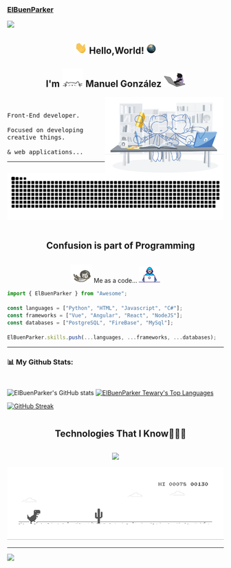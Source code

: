
###   [ElBuenParker](https://elbuenparker.github.io)
<img src="https://user-images.githubusercontent.com/73097560/115834477-dbab4500-a447-11eb-908a-139a6edaec5c.gif">

<h2 align="center">
  <img alt="Hello" src="https://raw.githubusercontent.com/dev-akshat/archive/main/images/gifs/others/Hi.gif" width="29px"> 
  Hello,World!
  <img alt="Earth" src="https://raw.githubusercontent.com/dev-akshat/archive/main/images/gifs/others/earth.gif" width="24px"/>
</h2>

<h2 align="center">
    I'm
    <img alt="popup_cat" src="https://raw.githubusercontent.com/dev-akshat/archive/main/images/gifs/others/giphy.webp" width="50">
    Manuel González
    <img alt="dev_cat" src="https://raw.githubusercontent.com/dev-akshat/archive/main/images/gifs/others/dev_cat.gif" width="50"> 
</h2>

<img width="55%" align="right" alt="Bootcamp" src="https://raw.githubusercontent.com/dev-akshat/archive/main/images/svgs/full/workbench.svg"/>

<p align="left">
  <samp>
    <br><br>
    Front-End developer.
    <br><br>
   	Focused on developing creative things.
    <br><br> 
    & web applications...
  </samp>
</p>

<hr/>

<!--- snake -->
<div align="center">
  <img  src="https://github.com/1999AZZAR/1999AZZAR/blob/readme/resources/img/grid-snake.svg"
       alt="snake" /></a>
</div>
<!--h2 without bottom border-->
<div id="user-content-toc">
  <ul align="center">
    <summary><h2 style="display: inline-block">Confusion is part of Programming</h2></summary>
  </ul>
</div>

<p align="center">
  <img src="https://raw.githubusercontent.com/dev-akshat/archive/main/images/gifs/others/astro_cat.webp" width="50">
  Me as a code... 
  <img src="https://raw.githubusercontent.com/dev-akshat/archive/main/images/gifs/others/dev_boy.gif" width="50">
</p>

```javascript
import { ElBuenParker } from "Awesome";

const languages = ["Python", "HTML", "Javascript", "C#"];
const frameworks = ["Vue", "Angular", "React", "NodeJS"];
const databases = ["PostgreSQL", "FireBase", "MySql"];

ElBuenParker.skills.push(...languages, ...frameworks, ...databases);
```

<hr/>

### 📊 My Github Stats:
<br/>

![ElBuenParker's GitHub stats](https://github-readme-stats.vercel.app/api?username=ElBuenParker&show_icons=true&theme=radical) <a href="https://github.com/ElBuenParker/github-readme-stats"><img alt="ElBuenParker Tewary's Top Languages" src="https://github-readme-stats.vercel.app/api/top-langs/?username=ElBuenParker&langs_count=8&count_private=true&layout=compact&theme=react&hide_border=true&bg_color=0D1117" /></a>

[![GitHub Streak](https://github-readme-streak-stats.herokuapp.com?user=ElBuenParker&theme=radical&hide_border=true&date_format=M%20j%5B%2C%20Y%5D)](https://git.io/streak-stats)
<br>

<!--h1 without bottom border-->
<div id="user-content-toc">
  <ul align="center">
    <summary><h2 style="display: inline-block">Technologies That I Know👨🏻‍💻</h2></summary>
  </ul>
</div>
<!--tech stack icons-->
<p align="center">
  <a href="https://skillicons.dev">
    <img src="https://skillicons.dev/icons?i=git,cpp,css,discord,figma,firebase,github,html,js,mysql,nextjs,nodejs,py,react,tailwind,vscode&perline=14" />
  </a>
</p>
<img src="https://raw.githubusercontent.com/wangningkai/wangningkai/master/assets/dino.gif">

-----
<!--horizontal divider(gradiant)-->
<img src="https://user-images.githubusercontent.com/73097560/115834477-dbab4500-a447-11eb-908a-139a6edaec5c.gif">

